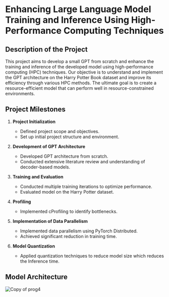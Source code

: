 # Enhancing Large Language Model Training and Inference Using High-Performance Computing Techniques

## Description of the Project

This project aims to develop a small GPT from scratch and enhance the training and inference of the developed model using high-performance computing (HPC) techniques. Our objective is to understand and implement the GPT architecture on the Harry Potter Book dataset and improve its efficiency through various HPC methods. The ultimate goal is to create a resource-efficient model that can perform well in resource-constrained environments.

## Project Milestones

1. **Project Initialization**
   - Defined project scope and objectives.
   - Set up initial project structure and environment.

2. **Development of GPT Architecture** 
   - Developed GPT architecture from scratch.
   - Conducted extensive literature review and understanding of decoder-based models.
  
3. **Training and Evaluation**
   - Conducted multiple training iterations to optimize performance.
   - Evaluated model on the Harry Potter dataset.

3. **Profiling**
   - Implemented cProfiling to identify bottlenecks.

4. **Implementation of Data Parallelism**
   - Implemented data parallelism using PyTorch Distributed.
   - Achieved significant reduction in training time.

5. **Model Quantization**
   - Applied quantization techniques to reduce model size which reduces the Inference time.

## Model Architecture

![Copy of prog4](https://github.com/itskavyagupta/Optimized-LLM/assets/66244523/8b421f15-45cf-4c1c-834e-d3f851b83718)

